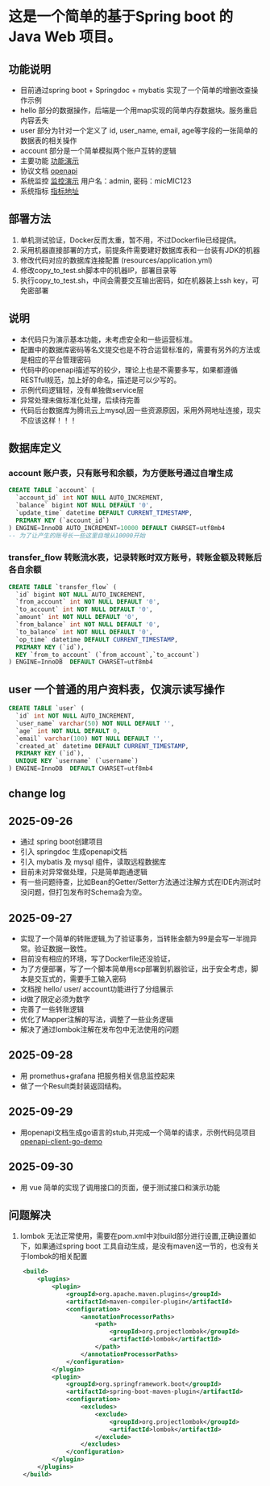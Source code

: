 # 这是一个简单的基于Spring boot 的 Java Web 项目。

## 功能说明
- 目前通过spring boot + Springdoc + mybatis 实现了一个简单的增删改查操作示例
- hello 部分的数据操作，后端是一个用map实现的简单内存数据块。服务重启内容丢失
- user 部分为针对一个定义了 id, user_name, email, age等字段的一张简单的数据表的相关操作
- account 部分是一个简单模拟两个账户互转的逻辑
- 主要功能 [功能演示](http://114.132.58.71:9999/test/index.html)
- 协议文档 [openapi](http://114.132.58.71:9999/swagger-ui/index.html)
- 系统监控 [监控演示](http://114.132.58.71:3000/d/X034JGT7Gz) 用户名：admin, 密码：micMIC123
- 系统指标 [指标地址](http://114.132.58.71:9999/actuator)


## 部署方法
1. 单机测试验证，Docker反而太重，暂不用，不过Dockerfile已经提供。
2. 采用机器直接部署的方式，前提条件需要建好数据库表和一台装有JDK的机器
3. 修改代码对应的数据库连接配置 (resources/application.yml)
4. 修改copy_to_test.sh脚本中的机器IP，部署目录等
5. 执行copy_to_test.sh，中间会需要交互输出密码，如在机器装上ssh key，可免密部署

## 说明
- 本代码只为演示基本功能，未考虑安全和一些运营标准。
- 配置中的数据库密码等名文提交也是不符合运营标准的，需要有另外的方法或是相应的平台管理密码
- 代码中的openapi描述写的较少，理论上也是不需要多写，如果都遵循RESTful规范，加上好的命名，描述是可以少写的。
- 示例代码逻辑轻，没有单独做service层
- 异常处理未做标准化处理，后续待完善
- 代码后台数据库为腾讯云上mysql,因一些资源原因，采用外网地址连接，现实不应该这样！！！

## 数据库定义

### account 账户表，只有账号和余额，为方便账号通过自增生成
```sql
CREATE TABLE `account` (
  `account_id` int NOT NULL AUTO_INCREMENT,
  `balance` bigint NOT NULL DEFAULT '0',
  `update_time` datetime DEFAULT CURRENT_TIMESTAMP,
  PRIMARY KEY (`account_id`)
) ENGINE=InnoDB AUTO_INCREMENT=10000 DEFAULT CHARSET=utf8mb4  
-- 为了让产生的账号长一些这里自增从10000开始
```

### transfer_flow 转账流水表，记录转账时双方账号，转账金额及转账后各自余额
```sql
CREATE TABLE `transfer_flow` (
  `id` bigint NOT NULL AUTO_INCREMENT,
  `from_account` int NOT NULL DEFAULT '0',
  `to_account` int NOT NULL DEFAULT '0',
  `amount` int NOT NULL DEFAULT '0',
  `from_balance` int NOT NULL DEFAULT '0',
  `to_balance` int NOT NULL DEFAULT '0',
  `op_time` datetime DEFAULT CURRENT_TIMESTAMP,
  PRIMARY KEY (`id`),
  KEY `from_to_account` (`from_account`,`to_account`)
) ENGINE=InnoDB  DEFAULT CHARSET=utf8mb4
```

## user 一个普通的用户资料表，仅演示读写操作
```sql
CREATE TABLE `user` (
  `id` int NOT NULL AUTO_INCREMENT,
  `user_name` varchar(50) NOT NULL DEFAULT '',
  `age` int NOT NULL DEFAULT 0,
  `email` varchar(100) NOT NULL DEFAULT '',
  `created_at` datetime DEFAULT CURRENT_TIMESTAMP,
  PRIMARY KEY (`id`),
  UNIQUE KEY `username` (`username`)
) ENGINE=InnoDB  DEFAULT CHARSET=utf8mb4 
```

## change log 
## 2025-09-26
- 通过 spring boot创建项目
- 引入 springdoc 生成openapi文档
- 引入 mybatis 及 mysql 组件，读取远程数据库
- 目前未对异常做处理，只是简单跑通逻辑
- 有一些问题待查，比如Bean的Getter/Setter方法通过注解方式在IDE内测试时没问题，但打包发布时Schema会为空。

## 2025-09-27
- 实现了一个简单的转账逻辑,为了验证事务，当转账金额为99是会写一半抛异常。验证数据一致性。
- 目前没有相应的环境，写了Dockerfile还没验证，
- 为了方便部署，写了一个脚本简单用scp部署到机器验证，出于安全考虑，脚本是交互式的，需要手工输入密码
- 文档按 hello/ user/ account功能进行了分组展示
- id做了限定必须为数字
- 完善了一些转账逻辑
- 优化了Mapper注解的写法，调整了一些业务逻辑
- 解决了通过lombok注解在发布包中无法使用的问题

## 2025-09-28
- 用 promethus+grafana 把服务相关信息监控起来
- 做了一个Result类封装返回结构。

## 2025-09-29
- 用openapi文档生成go语言的stub,并完成一个简单的请求，示例代码见项目[openapi-client-go-demo](https://github.com/hongruxu/openapi-client-go-demo)

## 2025-09-30
- 用 vue 简单的实现了调用接口的页面，便于测试接口和演示功能

## 问题解决
1. lombok 无法正常使用，需要在pom.xml中对build部分进行设置,正确设置如下，如果通过spring boot 工具自动生成，是没有maven这一节的，也没有关于lombok的相关配置
```xml
	<build>
		<plugins>
			<plugin>
				<groupId>org.apache.maven.plugins</groupId>
				<artifactId>maven-compiler-plugin</artifactId>
				<configuration>
					<annotationProcessorPaths>
						<path>
							<groupId>org.projectlombok</groupId>
							<artifactId>lombok</artifactId>
						</path>
					</annotationProcessorPaths>
				</configuration>
			</plugin>
			<plugin>
				<groupId>org.springframework.boot</groupId>
				<artifactId>spring-boot-maven-plugin</artifactId>
				<configuration>
					<excludes>
						<exclude>
							<groupId>org.projectlombok</groupId>
							<artifactId>lombok</artifactId>
						</exclude>
					</excludes>
				</configuration>
			</plugin>
		</plugins>
	</build>
```
